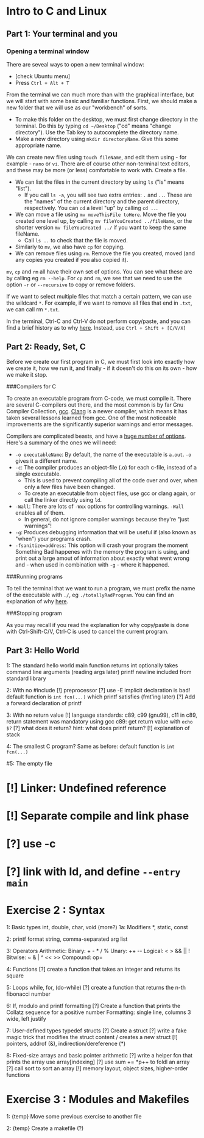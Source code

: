 Intro to C and Linux
====================

Part 1: Your terminal and you
-----------------------------

### Opening a terminal window

There are seveal ways to open a new terminal window:
 - [check Ubuntu menu]
 - Press `Ctrl + Alt + T`

From the terminal we can much more than with the graphical interface, but we will start with some basic and familiar functions. First, we should make a new folder that we will use as our "workbench" of sorts.

 - To make this folder on the desktop, we must first change directory in the terminal. Do this by typing `cd ~/Desktop` ("cd" means "change directory"). Use the Tab key to autocomplete the directory name.
 - Make a new directory using `mkdir directoryName`. Give this some appropriate name.

We can create new files using `touch fileName`, and edit them using - for example - `nano` or `vi`. There are of course other non-terminal text editors, and these may be more (or less) comfortable to work with. Create a file.

 - We can list the files in the current directory by using `ls` ("ls" means "list").
   - If you call `ls -a`, you will see two extra entries: `.` and `..`. These are the "names" of the current directory and the parent directory, respectively. You can `cd` a level "up" by calling `cd ..`.
 - We can move a file using `mv moveThisFile toHere`. Move the file you created one level up, by calling `mv fileYouCreated ../fileName`, or the shorter version `mv fileYouCreated ../` if you want to keep the same fileName.
   - Call `ls ..` to check that the file is moved.
 - Similarly to `mv`, we also have `cp` for copying.
 - We can remove files using `rm`. Remove the file you created, moved (and any copies you created if you also copied it).

`mv`, `cp` and `rm` all have their own set of options. You can see what these are by calling eg `rm --help`. For `cp` and `rm`, we see that we need to use the option `-r` or `--recursive` to copy or remove folders.

If we want to select multiple files that match a certain pattern, we can use the wildcard `*`. For example, if we want to remove all files that end in `.txt`, we can call rm `*.txt`.
    
    
In the terminal, Ctrl-C and Ctrl-V do not perform copy/paste, and you can find a brief history as to why [here](http://superuser.com/a/421468). Instead, use `Ctrl + Shift + [C/V/X]`



Part 2: Ready, Set, C
---------------------

Before we create our first program in C, we must first look into exactly how we create it, how we run it, and finally - if it doesn't do this on its own - how we make it stop.

###Compilers for C

To create an executable program from C-code, we must compile it. There are several C-compilers out there, and the most common is by far Gnu Compiler Collection, [gcc](https://gcc.gnu.org/). [Clang](http://clang.llvm.org/) is a newer compiler, which means it has taken several lessons learned from gcc. One of the most noticeable improvements are the significantly superior warnings and error messages.

Compilers are complicated beasts, and have a [huge number of options](https://gcc.gnu.org/onlinedocs/gcc/Option-Summary.html). Here's a summary of the ones we will need:
 - `-o executableName`: By default, the name of the executable is `a.out`. `-o` gives it a different name.
 - `-c`: The compiler produces an object-file (.o) for each c-file, instead of a single executable.
   - This is used to prevent compiling all of the code over and over, when only a few files have been changed.
   - To create an executable from object files, use gcc or clang again, or call the linker directly using `ld`.
 - `-Wall`: There are lots of `-Wxx` options for controlling warnings. `-Wall` enables all of them.
   - In general, do not ignore compiler warnings because they're "just warnings"!
 - `-g`: Produces debugging information that will be useful if (also known as "when") your programs crash.
 - `-fsanitize=address`: This option will crash your program the moment Something Bad happenes with the memory the program is using, and print out a large amout of information about exactly what went wrong and - when used in combination with `-g` - where it happened.
 
###Running programs

To tell the terminal that we want to run a program, we must prefix the name of the executable with `./`, eg `./totallyRadProgram`. You can find an explanation of why [here](http://askubuntu.com/a/320657).

###Stopping program

As you may recall if you read the explanation for why copy/paste is done with Ctrl-Shift-C/V, Ctrl-C is used to cancel the current program.

Part 3: Hello World
-------------------

1: The standard hello world
    main function
        returns int
        optionally takes command line arguments (reading args later)
    printf
        newline
        included from standard library
        
2: With no #include
    [!] preprocessor
        [?] use -E
    implicit declaration is bad!
    default function is `int fcn(...)`
        which printf satisfies (fmt'ing later)
    [?] Add a forward declaration of printf
        
3: With no return value
    [!] language standards: c89, c99 (gnu99), c11
        in c89, return statement was mandatory
    using gcc c89:
        get return value with `echo $?`
        [?] what does it return?
            hint: what does printf return?
            [!] explanation of stack
            
4: The smallest C program?
    Same as before: default function is `int fcn(...)`
    

#5: The empty file
#    [!] Linker: Undefined reference
#    [!] Separate compile and link phase
#        [?] use -c
#        [?] link with ld, and define `--entry main`
#
    
    
Exercise 2 : Syntax
===================

1: Basic types
    int, double, char, void (more?)
1a: Modifiers
    *, static, const
    
2: printf
    format string, comma-separated arg list
     
3: Operators
    Arithmetic:
        Binary: + - * / % 
        Unary: ++ -- 
    Logical: < > && || ! 
    Bitwise: ~ & | ^ << >>
    Compound: op=
    
4: Functions
    [?] create a function that takes an integer and returns its square
    
5: Loops
    while, for, (do-while)
    [?] create a function that returns the n-th fibonacci number
    
6: If, modulo and printf formatting
    [?] Create a function that prints the Collatz sequence for a positive number
        Formatting: single line, columns 3 wide, left justify

7: User-defined types
    typedef
    structs
    [?] Create a struct
    [?] write a fake magic trick that modifies the struct content / creates a new struct
        [!] pointers, addrof (&), indirection/dereference (*)
    
8: Fixed-size arrays and basic pointer arithmetic
    [?] write a helper fcn that prints the array
        use array[indexing]
    [?] use sum += *p++ to foldl an array
    [?] call sort to sort an array
        [!] memory layout, object sizes, higher-order functions
    

Exercise 3 : Modules and Makefiles
==================================

1: {temp} Move some previous exercise to another file

2: {temp} Create a makefile (?)
    
